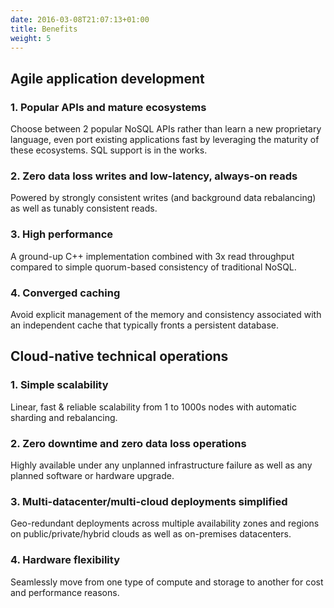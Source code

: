 ```yaml
---
date: 2016-03-08T21:07:13+01:00
title: Benefits
weight: 5
---
```


## Agile application development

### 1. Popular APIs and mature ecosystems

Choose between 2 popular NoSQL APIs rather than learn a new proprietary language, even port existing applications fast by leveraging the maturity of these ecosystems. SQL support is in the works.

### 2. Zero data loss writes and low-latency, always-on reads

Powered by strongly consistent writes (and background data rebalancing) as well as tunably consistent reads.

### 3. High performance

A ground-up C++ implementation combined with 3x read throughput compared to simple quorum-based consistency of traditional NoSQL.

### 4. Converged caching

Avoid explicit management of the memory and consistency associated with an independent cache that typically fronts a persistent database.

## Cloud-native technical operations

### 1. Simple scalability

Linear, fast & reliable scalability from 1 to 1000s nodes with automatic sharding and rebalancing.

### 2. Zero downtime and zero data loss operations 

Highly available under any unplanned infrastructure failure as well as any planned software or hardware upgrade.

### 3. Multi-datacenter/multi-cloud deployments simplified

Geo-redundant deployments across multiple availability zones and regions on public/private/hybrid clouds as well as on-premises datacenters.

### 4. Hardware flexibility

Seamlessly move from one type of compute and storage to another for cost and performance reasons.

